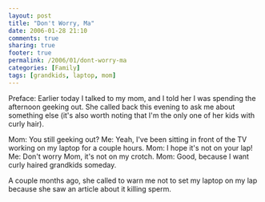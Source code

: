 ```yaml
---
layout: post
title: "Don't Worry, Ma"
date: 2006-01-28 21:10
comments: true
sharing: true
footer: true
permalink: /2006/01/dont-worry-ma
categories: [Family]
tags: [grandkids, laptop, mom]
---
```

Preface: Earlier today I talked to my mom, and I told her I was spending the afternoon geeking out.  She called back this evening to ask me about something else (it's also worth noting that I'm the only one of her kids with curly hair).

Mom: You still geeking out?
Me: Yeah, I've been sitting in front of the TV working on my laptop for a couple hours.
Mom: I hope it's not on your lap!
Me: Don't worry Mom, it's not on my crotch.
Mom: Good, because I want curly haired grandkids someday.

A couple months ago, she called to warn me not to set my laptop on my lap because she saw an article about it killing sperm.
